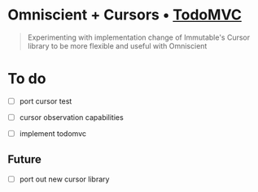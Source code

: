 # Omniscient + Cursors • [TodoMVC](http://todomvc.com)

> Experimenting with implementation change of Immutable's Cursor library 
> to be more flexible and useful with Omniscient

To do
=====

- [ ] port cursor test
- [ ] cursor observation capabilities

- [ ] implement todomvc

## Future

- [ ] port out new cursor library
